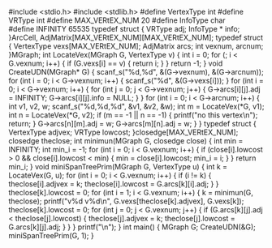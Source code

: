 
#include <stdio.h>
#include <stdlib.h>
#define VertexType int
#define VRType int
#define MAX_VERtEX_NUM 20
#define InfoType char   
#define INFINITY 65535
typedef struct {
	VRType adj;
	InfoType * info;
}ArcCell, AdjMatrix[MAX_VERtEX_NUM][MAX_VERtEX_NUM];
typedef struct {
	VertexType vexs[MAX_VERtEX_NUM];
	AdjMatrix arcs;
	int vexnum, arcnum;
}MGraph;
int LocateVex(MGraph G, VertexType v) {
	int i = 0;
	for (; i < G.vexnum; i++) {
		if (G.vexs[i] == v) {
			return i;
		}
	}
	return -1;
}
void CreateUDN(MGraph* G) {
	scanf_s("%d,%d", &(G->vexnum), &(G->arcnum));
	for (int i = 0; i < G->vexnum; i++) {
		scanf_s("%d", &(G->vexs[i]));
	}
	for (int i = 0; i < G->vexnum; i++) {
		for (int j = 0; j < G->vexnum; j++) {
			G->arcs[i][j].adj = INFINITY;
			G->arcs[i][j].info = NULL;
		}
	}
	for (int i = 0; i < G->arcnum; i++) {
		int v1, v2, w;
		scanf_s("%d,%d,%d", &v1, &v2, &w);
		int m = LocateVex(*G, v1);
		int n = LocateVex(*G, v2);
		if (m == -1 || n == -1) {
			printf("no this vertex\n");
			return;
		}
		G->arcs[n][m].adj = w;
		G->arcs[m][n].adj = w;
	}
}
typedef struct {
	VertexType adjvex;
	VRType lowcost;
}closedge[MAX_VERtEX_NUM];
closedge theclose;
int minimun(MGraph G, closedge close) {
	int min = INFINITY;
	int min_i = -1;
	for (int i = 0; i < G.vexnum; i++) {
		if (close[i].lowcost > 0 && close[i].lowcost < min) {
			min = close[i].lowcost;
			min_i = i;
		}
	}
	return min_i;
}
void miniSpanTreePrim(MGraph G, VertexType u) {
	int k = LocateVex(G, u);
	for (int i = 0; i < G.vexnum; i++) {
		if (i != k) {
			theclose[i].adjvex = k;
			theclose[i].lowcost = G.arcs[k][i].adj;
		}
	}
	theclose[k].lowcost = 0;
	for (int i = 1; i < G.vexnum; i++) {
		k = minimun(G, theclose);
		printf("v%d v%d\n", G.vexs[theclose[k].adjvex], G.vexs[k]);
		theclose[k].lowcost = 0;
		for (int j = 0; j < G.vexnum; j++) {
			if (G.arcs[k][j].adj < theclose[j].lowcost) {
				theclose[j].adjvex = k;
				theclose[j].lowcost = G.arcs[k][j].adj;
			}
		}
	}
	printf("\n");
}
int main() {
	MGraph G;
	CreateUDN(&G);
	miniSpanTreePrim(G, 1);
}

